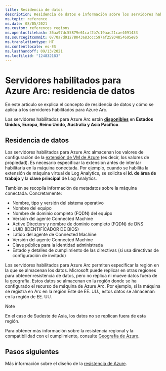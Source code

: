 ```yaml
---
title: Residencia de datos
description: Residencia de datos e información sobre los servidores habilitados para Azure Arc.
ms.topic: reference
ms.date: 08/05/2021
ms.custom: references_regions
ms.openlocfilehash: 36aa97dc55879e61caf2b7c19aac21cae4091433
ms.sourcegitcommit: 0770a7d91278043a83ccc597af25934854605e8b
ms.translationtype: HT
ms.contentlocale: es-ES
ms.lasthandoff: 09/13/2021
ms.locfileid: "124832183"
---
```

# <a name="azure-arc-enabled-servers-data-residency"></a>Servidores habilitados para Azure Arc: residencia de datos

En este artículo se explica el concepto de residencia de datos y cómo se aplica a los servidores habilitados para Azure Arc.

Los servidores habilitados para Azure Arc están **[disponibles](https://azure.microsoft.com/global-infrastructure/services/?products=azure-arc)** en **Estados Unidos, Europa, Reino Unido, Australia y Asia Pacífico**.

## <a name="data-residency"></a>Residencia de datos

Los servidores habilitados para Azure Arc almacenan los valores de configuración de la [extensión de VM de Azure](manage-vm-extensions.md) (es decir, los valores de propiedad). Es necesario especificar la extensión antes de intentar habilitarla en la máquina conectada. Por ejemplo, cuando se habilita la extensión de máquina virtual de Log Analytics, se solicita el **id. de área de trabajo** y la **clave principal** de Log Analytics.

También se recopila información de metadatos sobre la máquina conectada. Concretamente:

* Nombre, tipo y versión del sistema operativo
* Nombre del equipo
* Nombre de dominio completo (FQDN) del equipo
* Versión del agente Connected Machine
* Active Directory y nombre de dominio completo (FQDN) de DNS
* UUID (IDENTIFICADOR DE BIOS)
* Latido del agente de Connected Machine
* Versión del agente Connected Machine
* Clave pública para la identidad administrada
* Estado y detalles de cumplimiento de las directivas (si usa directivas de configuración de invitado)

Los servidores habilitados para Azure Arc permiten especificar la región en la que se almacenan los datos. Microsoft puede replicar en otras regiones para obtener resistencia de datos, pero no replica ni mueve datos fuera de la geografía. Estos datos se almacenan en la región donde se ha configurado el recurso de máquina de Azure Arc. Por ejemplo, si la máquina se registra en Arc en la región Este de EE. UU., estos datos se almacenan en la región de EE. UU.

> [!NOTE] 
> En el caso de Sudeste de Asia, los datos no se replican fuera de esta región. 

Para obtener más información sobre la resistencia regional y la compatibilidad con el cumplimiento, consulte [Geografía de Azure](https://azure.microsoft.com/global-infrastructure/geographies/).

## <a name="next-steps"></a>Pasos siguientes

Más información sobre el diseño de la [resistencia de Azure](/azure/architecture/reliability/architect).
